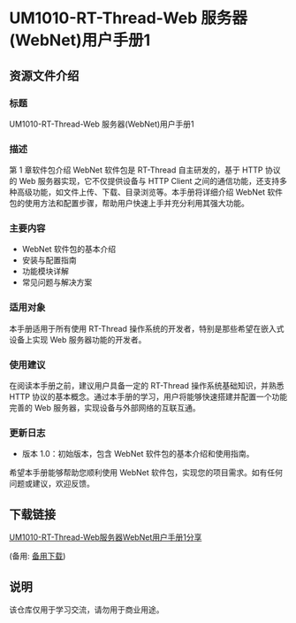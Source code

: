 # UM1010-RT-Thread-Web 服务器(WebNet)用户手册1

## 资源文件介绍

### 标题
UM1010-RT-Thread-Web 服务器(WebNet)用户手册1

### 描述
第 1 章软件包介绍
WebNet 软件包是 RT-Thread 自主研发的，基于 HTTP 协议的 Web 服务器实现，它不仅提供设备与 HTTP Client 之间的通信功能，还支持多种高级功能，如文件上传、下载、目录浏览等。本手册将详细介绍 WebNet 软件包的使用方法和配置步骤，帮助用户快速上手并充分利用其强大功能。

### 主要内容
- WebNet 软件包的基本介绍
- 安装与配置指南
- 功能模块详解
- 常见问题与解决方案

### 适用对象
本手册适用于所有使用 RT-Thread 操作系统的开发者，特别是那些希望在嵌入式设备上实现 Web 服务器功能的开发者。

### 使用建议
在阅读本手册之前，建议用户具备一定的 RT-Thread 操作系统基础知识，并熟悉 HTTP 协议的基本概念。通过本手册的学习，用户将能够快速搭建并配置一个功能完善的 Web 服务器，实现设备与外部网络的互联互通。

### 更新日志
- 版本 1.0：初始版本，包含 WebNet 软件包的基本介绍和使用指南。

希望本手册能够帮助您顺利使用 WebNet 软件包，实现您的项目需求。如有任何问题或建议，欢迎反馈。

## 下载链接
[UM1010-RT-Thread-Web服务器WebNet用户手册1分享](https://pan.quark.cn/s/e87f38485d5c) 

(备用: [备用下载](https://pan.baidu.com/s/1G_VqxTLQHtHCoRKvihvVcg?pwd=1234))

## 说明

该仓库仅用于学习交流，请勿用于商业用途。
